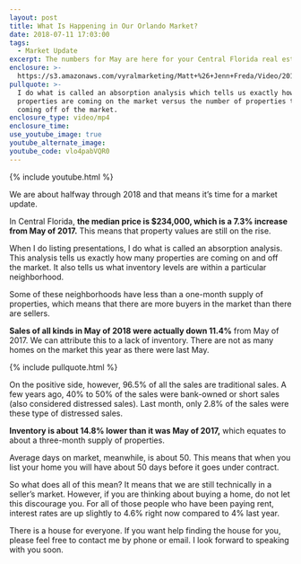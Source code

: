 ```yaml
---
layout: post
title: What Is Happening in Our Orlando Market?
date: 2018-07-11 17:03:00
tags:
  - Market Update
excerpt: The numbers for May are here for your Central Florida real estate market.
enclosure: >-
  https://s3.amazonaws.com/vyralmarketing/Matt+%26+Jenn+Freda/Video/2018/July/Orlando+Real+Estate+Agent-+The+Central+Florida+Market+Update.mp4
pullquote: >-
  I do what is called an absorption analysis which tells us exactly how many
  properties are coming on the market versus the number of properties that are
  coming off of the market.
enclosure_type: video/mp4
enclosure_time:
use_youtube_image: true
youtube_alternate_image:
youtube_code: vlo4pabVQR0
---
```


{% include youtube.html %}

We are about halfway through 2018 and that means it’s time for a market update.

In Central Florida, **the median price is $234,000, which is a 7.3% increase from May of 2017.** This means that property values are still on the rise.

When I do listing presentations, I do what is called an absorption analysis. This analysis tells us exactly how many properties are coming on and off the market. It also tells us what inventory levels are within a particular neighborhood.

Some of these neighborhoods have less than a one-month supply of properties, which means that there are more buyers in the market than there are sellers.

**Sales of all kinds in May of 2018 were actually down 11.4%** from May of 2017. We can attribute this to a lack of inventory. There are not as many homes on the market this year as there were last May.

{% include pullquote.html %}

On the positive side, however, 96.5% of all the sales are traditional sales. A few years ago, 40% to 50% of the sales were bank-owned or short sales (also considered distressed sales). Last month, only 2.8% of the sales were these type of distressed sales.

**Inventory is about 14.8% lower than it was May of 2017,** which equates to about a three-month supply of properties.

Average days on market, meanwhile, is about 50. This means that when you list your home you will have about 50 days before it goes under contract.

So what does all of this mean? It means that we are still technically in a seller’s market. However, if you are thinking about buying a home, do not let this discourage you. For all of those people who have been paying rent, interest rates are up slightly to 4.6% right now compared to 4% last year.

There is a house for everyone. If you want help finding the house for you, please feel free to contact me by phone or email. I look forward to speaking with you soon.